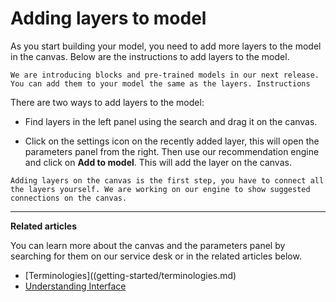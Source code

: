 # Adding layers to model
As you start building your model, you need to add more layers to the model in the canvas. Below are the instructions to add layers to the model.

`We are introducing blocks and pre-trained models in our next release. You can add them to your model the same as the layers.
Instructions`

There are two ways to add layers to the model:

  *  Find layers in the left panel using the search and drag it on the canvas.

  *  Click on the settings icon on the recently added layer, this will open the parameters panel from the right. Then use our recommendation engine and click on **Add to model**. This will add the layer on the canvas.

 

`Adding layers on the canvas is the first step, you have to connect all the layers yourself. We are working on our engine to show suggested connections on the canvas.`

---

**Related articles**

You can learn more about the canvas and the parameters panel by searching for them on our service desk or in the related articles below.
  * [Terminologies]((getting-started/terminologies.md)
  * [Understanding Interface](getting-started/understanding-interface.md)
